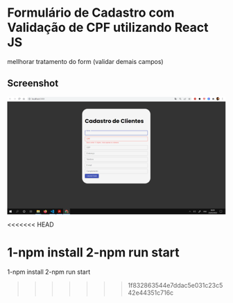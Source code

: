 # Formulário de Cadastro com Validação de CPF utilizando React JS 
mellhorar tratamento do form (validar demais campos)

## Screenshot

![Página de Cadastro](src/assets/front.png)
<<<<<<< HEAD

1-npm install
2-npm run start
=======
 
 1-npm install
 2-npm run start
>>>>>>> 1f832863544e7ddac5e031c23c542e44351c716c
